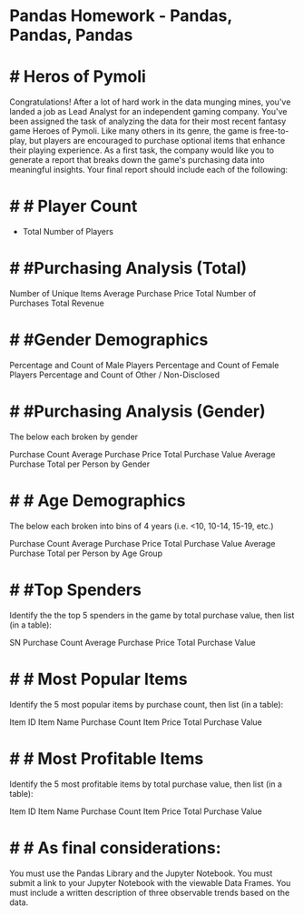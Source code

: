 # Pandas Homework - Pandas, Pandas, Pandas

# # Heros of Pymoli 

Congratulations! After a lot of hard work in the data munging mines, you've landed a job as Lead Analyst for an independent gaming company. You've been assigned the task of analyzing the data for their most recent fantasy game Heroes of Pymoli.
Like many others in its genre, the game is free-to-play, but players are encouraged to purchase optional items that enhance their playing experience. As a first task, the company would like you to generate a report that breaks down the game's purchasing data into meaningful insights.
Your final report should include each of the following:

# # # Player Count
* Total Number of Players


# # #Purchasing Analysis (Total)

Number of Unique Items
Average Purchase Price
Total Number of Purchases
Total Revenue


# # #Gender Demographics

Percentage and Count of Male Players
Percentage and Count of Female Players
Percentage and Count of Other / Non-Disclosed


# # #Purchasing Analysis (Gender)

The below each broken by gender

Purchase Count
Average Purchase Price
Total Purchase Value
Average Purchase Total per Person by Gender




# # # Age Demographics

The below each broken into bins of 4 years (i.e. <10, 10-14, 15-19, etc.)

Purchase Count
Average Purchase Price
Total Purchase Value
Average Purchase Total per Person by Age Group




# # #Top Spenders

Identify the the top 5 spenders in the game by total purchase value, then list (in a table):

SN
Purchase Count
Average Purchase Price
Total Purchase Value




# # # Most Popular Items

Identify the 5 most popular items by purchase count, then list (in a table):

Item ID
Item Name
Purchase Count
Item Price
Total Purchase Value




# # # Most Profitable Items

Identify the 5 most profitable items by total purchase value, then list (in a table):

Item ID
Item Name
Purchase Count
Item Price
Total Purchase Value



# # # As final considerations:

You must use the Pandas Library and the Jupyter Notebook.
You must submit a link to your Jupyter Notebook with the viewable Data Frames.
You must include a written description of three observable trends based on the data.
